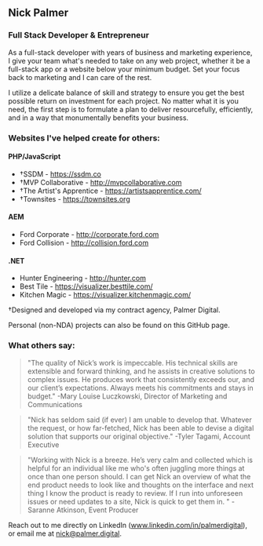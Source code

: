 ## Nick Palmer
### Full Stack Developer & Entrepreneur

As a full-stack developer with years of business and marketing experience, I give your team what's needed to take on any web project, whether it be a full-stack app or a website below your minimum budget. Set your focus back to marketing and I can care of the rest.

I utilize a delicate balance of skill and strategy to ensure you get the best possible return on investment for each project. No matter what it is you need, the first step is to formulate a plan to deliver resourcefully, efficiently, and in a way that monumentally benefits your business.

### Websites I've helped create for others:

#### PHP/JavaScript
- †SSDM - https://ssdm.co
- †MVP Collaborative - http://mvpcollaborative.com
- †The Artist's Apprentice - https://artistsapprentice.com/
- †Townsites - https://townsites.org
#### AEM
- Ford Corporate - http://corporate.ford.com
- Ford Collision - http://collision.ford.com
#### .NET
- Hunter Engineering - http://hunter.com
- Best Tile - https://visualizer.besttile.com/
- Kitchen Magic - https://visualizer.kitchenmagic.com/

†Designed and developed via my contract agency, Palmer Digital.

Personal (non-NDA) projects can also be found on this GitHub page.

### What others say:

> "The quality of Nick’s work is impeccable. His technical skills are extensible and forward thinking, and he assists in creative solutions to complex issues. He produces work that consistently exceeds our, and our client’s expectations. Always meets his commitments and stays in budget." -Mary Louise Luczkowski, Director of Marketing and Communications

> "Nick has seldom said (if ever) I am unable to develop that. Whatever the request, or how far-fetched, Nick has been able to devise a digital solution that supports our original objective." -Tyler Tagami, Account Executive

> "Working with Nick is a breeze. He’s very calm and collected which is helpful for an individual like me who's often juggling more things at once than one person should. I can get Nick an overview of what the end product needs to look like and thoughts on the interface and next thing I know the product is ready to review. If I run into unforeseen issues or need updates to a site, Nick is quick to get them in. " -Saranne Atkinson, Event Producer

Reach out to me directly on LinkedIn (www.linkedin.com/in/palmerdigital), or email me at nick@palmer.digital.

